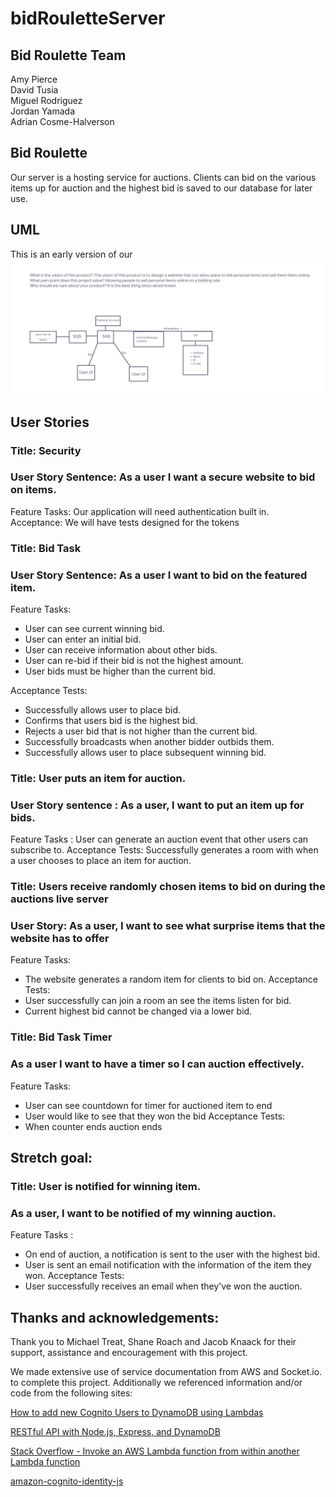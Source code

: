 # bidRouletteServer  

## Bid Roulette Team  

Amy Pierce  
David Tusia  
Miguel Rodriguez  
Jordan Yamada  
Adrian Cosme-Halverson  

## Bid Roulette  

Our server is a hosting service for auctions. Clients can bid on the various items up for auction and the highest bid is saved to our database for later use.



## UML

This is an early version of our ![UML](/images/bidRouletteUML.PNG)
## User Stories  

### Title: Security  
### User Story Sentence: As a user I want a secure website to bid on items.  
Feature Tasks: Our application will need authentication built in.  
Acceptance: We will have tests designed for the tokens  

### Title: Bid Task
### User Story Sentence: As a user I want to bid on the featured item. 

Feature Tasks:
- User can see current winning bid.
- User can enter an initial bid.
- User can receive information about other bids.
- User can re-bid if their bid is not the highest amount.
- User bids must be higher than the current bid.

Acceptance Tests:
- Successfully allows user to place bid.
- Confirms that users bid is the highest bid.
- Rejects a user bid that is not higher than the current bid.
- Successfully broadcasts when another bidder outbids them.
- Successfully allows user to place subsequent winning bid. 

### Title: User puts an item for auction.
### User Story sentence : As a user, I want to put an item up for bids.
Feature Tasks : User can generate an auction event that other users can subscribe to.
Acceptance Tests: Successfully generates a room with when a user chooses to place an item for auction.

### Title: Users receive randomly chosen items to bid on during the auctions live server
### User Story: As a user, I want to see what surprise items that the website has to offer
Feature Tasks: 
- The website generates a random item for clients to bid on.
Acceptance Tests: 
- User successfully can join a room an see the items listen for bid.
- Current highest bid cannot be changed via a lower bid.

### Title: Bid Task Timer 
### As a user I want to have a timer so I can auction effectively.
Feature Tasks: 
- User can see countdown for timer for auctioned item to end 
- User would like to see that they won the bid 
Acceptance Tests:
- When counter ends auction ends

## Stretch goal:

### Title: User is notified for winning item.
### As a user, I want to be notified of my winning auction.
Feature Tasks : 
- On end of auction, a notification is sent to the user with the highest bid. 
- User is sent an email notification with the information of the item they won.
Acceptance Tests:
- User successfully receives an email when they’ve won the auction.

## Thanks and acknowledgements:

Thank you to Michael Treat, Shane Roach and Jacob Knaack for their support, assistance and encouragement with this project.

We made extensive use of service documentation from AWS and Socket.io. to complete this project. Additionally we referenced information and/or code from the following sites: 

[How to add new Cognito Users to DynamoDB using Lambdas](https://medium.com/hackernoon/how-to-add-new-cognito-users-to-dynamodb-using-lambda-e3f55541297c)

[RESTful API with Node.js, Express, and DynamoDB](https://faerulsalamun.medium.com/restful-api-with-node-js-express-and-dynamodb-5059beb3ba7f)

[Stack Overflow - Invoke an AWS Lambda function from within another Lambda function](https://stackoverflow.com/questions/35754766/nodejs-invoke-an-aws-lambda-function-from-within-another-lambda-function)

[amazon-cognito-identity-js](https://www.npmjs.com/package/amazon-cognito-identity-js)




